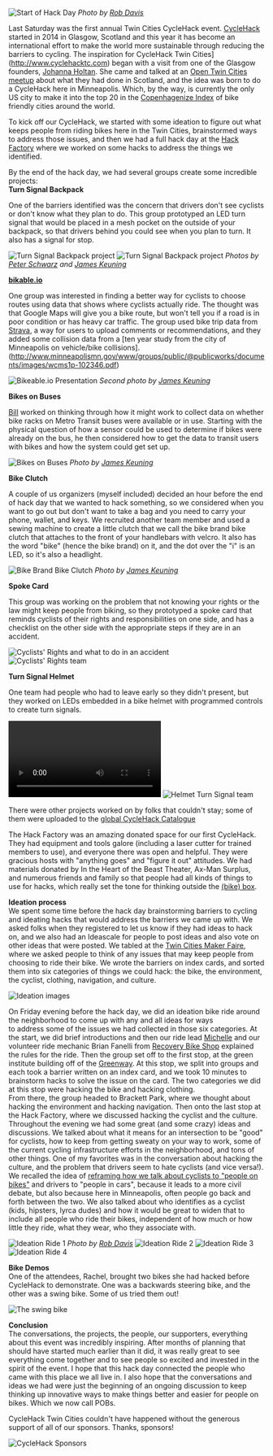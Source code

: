 
![Start of Hack Day](/images/cyclehacktc_2015/HF_RD.jpg)
*Photo by [Rob Davis](https://twitter.com/robfargo)*</br>

Last Saturday was the first annual Twin Cities CycleHack event. [CycleHack](http://www.cyclehack.com) started in 2014 in Glasgow, Scotland 
and this year it has become an international effort to make the world more sustainable through reducing the barriers to cycling. 
The inspiration for CycleHack Twin Cities](http://www.cyclehacktc.com) began with a visit from one of the Glasgow founders, [Johanna Holtan](http://www.cyclehack.com/the-team/). 
She came and talked at an [Open Twin Cities meetup](http://bikeablejo.com/2014/08/27/twin-cities-cycling/) about what they had done in 
Scotland, and the idea was born to do a CycleHack here in Minneapolis. Which, by the way, is currently the only US city to make it into the top 
20 in the [Copenhagenize Index](http://copenhagenize.eu/index/18_minneapolis.html) of bike friendly cities around the world.

To kick off our CycleHack, we started with some ideation to figure out what keeps people from riding bikes here in the 
Twin Cities, brainstormed ways to address those issues, and then we had a full hack day at the [Hack Factory](http://www.tcmaker.org/blog/) 
where we worked on some hacks to address the things we identified. </br>

By the end of the hack day, we had several groups create some incredible projects:</br>
**Turn Signal Backpack**</br>

One of the barriers identified was the concern that drivers don't see cyclists or don't know what they plan to do. This group prototyped an LED 
turn signal that would be placed in a mesh pocket on the outside of your backpack, so that drivers behind you could see when you plan 
to turn. It also has a signal for stop.</br>

![Turn Signal Backpack project](/images/cyclehacktc_2015/turn_signal_backpack.jpg) 
![Turn Signal Backpack project](/images/cyclehacktc_2015/turn_signal_backpack_2.jpg) *Photos by [Peter Schwarz](https://twitter.com/peterjschwarz) 
and [James Keuning](https://twitter.com/jmkeuning)*</br>

**[bikable.io](http://www.bikeable.io)**</br>

One group was interested in finding a better way for cyclists to choose routes using data that shows where cyclists actually ride. The 
thought was that Google Maps will give you a bike route, but won't tell you if a road is in poor condition or has heavy car traffic.
The group used bike trip data from [Strava](https://www.strava.com/local), a way for users to upload comments or recommendations, 
and they added some collision data from a [ten year study from the city of Minneapolis on vehicle/bike collisions].
(http://www.minneapolismn.gov/www/groups/public/@publicworks/documents/images/wcms1p-102346.pdf)
</br>

![Bikeable.io Presentation](/images/cyclehacktc_2015/bikeable.jpg) *Second photo by [James Keuning](https://twitter.com/jmkeuning)*</br>

**Bikes on Buses**</br>

[Bill](https://twitter.com/wbushey) worked on thinking through how it might work to collect data on whether bike racks on Metro Transit buses were available or in use. 
Starting with the physical question of how a sensor could be used to determine if bikes were already on the bus, he then considered 
how to get the data to transit users with bikes and how the system could get set up.</br>

![Bikes on Buses](/images/cyclehacktc_2015/bike_bus_team_JK.jpg) *Photo by [James Keuning](https://twitter.com/jmkeuning)*</br>

**Bike Clutch**</br>

A couple of us organizers (myself included) decided an hour before the end of hack day that we wanted to hack something, so we considered when you 
want to go out but don't want to take a bag and you need to carry your phone, wallet, and keys. We recruited another team member and used 
a sewing machine to create a little clutch that we call the bike brand bike clutch that attaches to the front of your handlebars 
with velcro. It also has the word "bike" (hence the bike brand) on it, and the dot over the "i" is an LED, so it's also a headlight.</br>

![Bike Brand Bike Clutch](/images/cyclehacktc_2015/bike_clutch_jk.jpg) *Photo by [James Keuning](https://twitter.com/jmkeuning)*</br>

**Spoke Card**</br>

This group was working on the problem that not knowing your rights or the law might keep people from biking, so they prototyped a spoke card 
that reminds cyclists of their rights and responsibilities on one side, and has a checklist on the other side with 
the appropriate steps if they are in an accident.</br>

![Cyclists' Rights and what to do in an accident](/images/cyclehacktc_2015/spoke_card_full.png)</br>
![Cyclists' Rights team](/images/cyclehacktc_2015/spoke_card_team_jk.png) </br>

**Turn Signal Helmet** </br>

One team had people who had to leave early so they didn't present, but they worked on LEDs embedded in a bike helmet with programmed controls 
to create turn signals.</br>

![Helmet Turn Signal](/images/cyclehacktc_2015/turn_signal_helmet.mp4) 
![Helmet Turn Signal team](/images/cyclehacktc_2015/turn_signal_team.jpg) </br>

There were other projects worked on by folks that couldn't stay; some of them were uploaded to the 
[global CycleHack Catalogue](http://www.cyclehack.com/location/minneapolis/)</br>

The Hack Factory was an amazing donated space for our first CycleHack. They had equipment and tools galore (including a laser cutter 
for trained members to use), and everyone there was open and helpful. They were gracious hosts with "anything goes" and "figure it out" attitudes. 
We had materials donated by In the Heart of the Beast Theater, Ax-Man Surplus, and numerous friends and family so that people had all kinds of 
things to use for hacks, which really set the tone for thinking outside the [(bike) box](http://www.ci.minneapolis.mn.us/bicycles/bike-box).</br>

**Ideation process**</br>
We spent some time before the hack day brainstorming barriers to cycling and ideating hacks that would address the barriers we came up with. 
We asked folks when they registered to let us know if they had ideas to hack on, and we also had an Ideascale for people to post ideas and 
also vote on other ideas that were posted. We tabled at the [Twin Cities Maker Faire](http://makerfairemsp.com/), where we asked people to 
think of any issues that may keep people from choosing to ride their bike. We wrote the barriers on index cards, and sorted them into six 
categories of things we could hack: the bike, the environment, the cyclist, clothing, navigation, and culture.</br>

![Ideation images](/images/cyclehacktc_2015/ideation.jpg) 

On Friday evening before the hack day, we did an ideation bike ride around the neighborhood to come up with any and all ideas for ways  
to address some of the issues we had collected in those six categories. At the start, we did brief introductions and then our ride lead 
[Michelle](http://michellefunk.com/) and our volunteer ride mechanic Brian Fanelli from [Recovery Bike Shop](http://morethanabicycle.com/recoverybikeshop.html) 
explained the rules for the ride. 
Then the group set off to the first stop, at the green 
institute building off of the [Greenway](http://midtowngreenway.org/about-the-greenway/). At this stop, we split into groups and each 
took a barrier written on an index card, and we took 10 
minutes to brainstorm hacks to solve the issue on the card. The two categories we did at this stop were hacking the bike and hacking clothing.</br>
From there, the group headed to Brackett Park, where we thought about hacking the environment and hacking navigation. Then onto the last 
stop at the Hack Factory, where we discussed hacking the cyclist and the culture. Throughout the evening we had some great (and some crazy) 
ideas and discussions. We talked about what it means for an intersection to be "good" for cyclists, how to keep from getting sweaty on 
your way to work, some of the current cycling infrastructure efforts in the neighborhood, and tons of other things.
One of my favorites was in the conversation about hacking the culture, and the problem that drivers seem to hate cyclists (and vice versa!). 
We recalled the idea of [reframing how we talk about 
cyclists to "people on bikes"](http://www.citylab.com/commute/2015/02/dont-say-cyclists-say-people-on-bikes/385387/)
 and drivers to "people in cars", because it leads to a more civil debate, but also because here in Minneapolis, often people go back and forth 
between the two. We also talked about who identifies as a cyclist (kids, hipsters, lyrca dudes) and how it would be great to widen that to 
include all people who ride their bikes, independent of how much or how little they ride, what they wear, who they associate with.</br>

![Ideation Ride 1](/images/cyclehacktc_2015/ideation_start_RD.jpg) *Photo by [Rob Davis](https://twitter.com/robfargo)*
![Ideation Ride 2](/images/cyclehacktc_2015/ideation_ride_greenway.jpg)
![Ideation Ride 3](/images/cyclehacktc_2015/ideation_ride_brackett.jpg)
![Ideation Ride 4](/images/cyclehacktc_2015/ideation_ride_HF.jpg)</br>

**Bike Demos**</br>
One of the attendees, Rachel, brought two bikes she had hacked before CycleHack to demonstrate. One was a backwards steering bike, and the other 
was a swing bike. Some of us tried them out!</br>

![The swing bike](/images/cyclehacktc_2015/swing_bike.jpg)

**Conclusion**</br>
The conversations, the projects, the people, our supporters, everything about this event was incredibly inspiring. After months of planning 
that should have started much earlier than it did, 
it was really great to see everything come together and to see people so excited and invested in the spirit of the event. I hope that this hack day 
connected the people who came with this place we all live in. I also hope that the conversations and ideas we had were just
the beginning of an ongoing discussion to keep thinking up innovative ways to make things better and easier for people on bikes. 
Which we now call POBs.</br>

CycleHack Twin Cities couldn't have happened without the generous support of all of our sponsors. Thanks, sponsors! </br>

![CycleHack Sponsors](/images/cyclehacktc_2015/sponsors.png)
